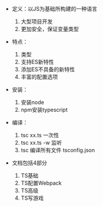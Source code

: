 - 定义：以JS为基础所构建的一种语言
    1. 大型项目开发
    2. 更加安全，保证变量类型

- 特点：
    1. 类型
    2. 支持ES新特性
    3. 添加ES不具备的新特性
    4. 丰富的配置选项

- 安装：
    1. 安装node
    2. npm安装typescript

- 编译：
    1. tsc xx.ts 一次性
    2. tsc xx.ts -w 监听
    3. tsc 编译所有文件 tsconfig.json

- 文档包括4部分 
    1. TS基础
    2. TS配置Webpack
    3. TS高级
    4. TS写游戏
 
